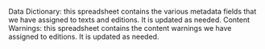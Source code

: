 Data Dictionary: this spreadsheet contains the various metadata fields that we have assigned to texts and editions. It is updated as needed.
Content Warnings: this spreadsheet contains the content warnings we have assigned to editions. It is updated as needed.
